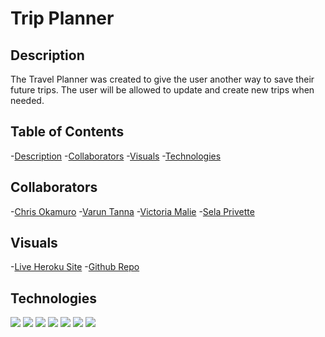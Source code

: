 # Trip Planner


## Description
The Travel Planner was created to give the user another way to save their future trips. The user will be allowed to update and create new trips when needed.


## Table of Contents
-[Description](#description)
-[Collaborators](#collaborators)
-[Visuals](#visuals)
-[Technologies](#technologies)



## Collaborators
-[Chris Okamuro](https://github.com/cokamuro)
-[Varun Tanna](https://github.com/varuntanna)
-[Victoria Malie](https://github.com/vmalie3)
-[Sela Privette](https://github.com/selaprivette)

## Visuals 
-[Live Heroku Site]()
-[Github Repo](https://github.com/HarrisonHayes/trip-planner)

## Technologies
<img src="https://img.shields.io/badge/html5%20-%23E34F26.svg?&style=for-the-badge&logo=html5&logoColor=white"/>
<img src="https://img.shields.io/badge/css3%20-%231572B6.svg?&style=for-the-badge&logo=css3&logoColor=white"/>
<img src="https://img.shields.io/badge/bootstrap%20-%23563D7C.svg?&style=for-the-badge&logo=bootstrap&logoColor=white"/> 
<img src="https://img.shields.io/badge/javascript%20-%23323330.svg?&style=for-the-badge&logo=javascript&logoColor=%23F7DF1E"/> 
<img src="https://img.shields.io/badge/node.js%20-%2343853D.svg?&style=for-the-badge&logo=node.js&logoColor=white"/> 
<img src="https://img.shields.io/badge/mysql-%2300f.svg?&style=for-the-badge&logo=mysql&logoColor=white"/> 
<img src="https://img.shields.io/badge/heroku%20-%23430098.svg?&style=for-the-badge&logo=heroku&logoColor=white"/> 
